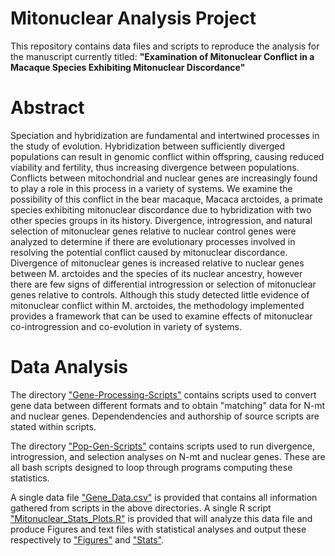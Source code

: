# Mitonuclear Analysis Project
This repository contains data files and scripts to reproduce the analysis for the manuscript currently titled: **"Examination of Mitonuclear Conflict in a Macaque Species Exhibiting Mitonuclear Discordance"**

# Abstract 

Speciation and hybridization are fundamental and intertwined processes in the study of evolution. Hybridization between sufficiently diverged populations can result in genomic conflict within offspring, causing reduced viability and fertility, thus increasing divergence between populations. Conflicts between mitochondrial and nuclear genes are increasingly found to play a role in this process in a variety of systems. We examine the possibility of this conflict in the bear macaque, Macaca arctoides, a primate species exhibiting mitonuclear discordance due to hybridization with two other species groups in its history. Divergence, introgression, and natural selection of mitonuclear genes relative to nuclear control genes were analyzed to determine if there are evolutionary processes involved in resolving the potential conflict caused by mitonuclear discordance. Divergence of mitonuclear genes is increased relative to nuclear genes between M. arctoides and the species of its nuclear ancestry, however there are few signs of differential introgression or selection of mitonuclear genes relative to controls. Although this study detected little evidence of mitonuclear conflict within M. arctoides, the methodology implemented provides a framework that can be used to examine effects of mitonuclear co-introgression and co-evolution in variety of systems.

# Data Analysis

The directory ["Gene-Processing-Scripts"](https://github.com/StevisonLab/Mitonuclear-Analysis-Project/tree/master/Gene-Processing-Scripts)
contains scripts used to convert gene data between different formats and to obtain "matching" data for N-mt and nuclear genes. Dependendencies and authorship of source scripts are stated within scripts.

The directory ["Pop-Gen-Scripts"](https://github.com/StevisonLab/Mitonuclear-Analysis-Project/tree/master/Pop-Gen-Scripts) contains scripts used to run divergence, introgression, and selection analyses on N-mt and nuclear genes. These are all bash scripts designed to loop through programs computing these statistics.

A single data file ["Gene_Data.csv"](https://github.com/StevisonLab/Mitonuclear-Analysis-Project/blob/master/Gene_Data.csv) is provided that contains all information gathered from scripts in the above directories. A single R script ["Mitonuclear_Stats_Plots.R"](https://github.com/StevisonLab/Mitonuclear-Analysis-Project/blob/master/Mitonuclear_Stats_Plots.R) is provided that will analyze this data file and produce Figures and text files with statistical analyses and output these respectively to ["Figures"](https://github.com/StevisonLab/Mitonuclear-Analysis-Project/tree/master/Figures) and ["Stats"](https://github.com/StevisonLab/Mitonuclear-Analysis-Project/tree/master/Stats).
